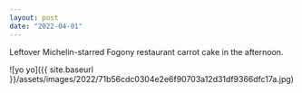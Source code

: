 ```yaml
---
layout: post
date: "2022-04-01"
---
```


Leftover Michelin-starred Fogony restaurant carrot cake in the afternoon.

![yo yo]({{ site.baseurl }}/assets/images/2022/71b56cdc0304e2e6f90703a12d31df9366dfc17a.jpg)
